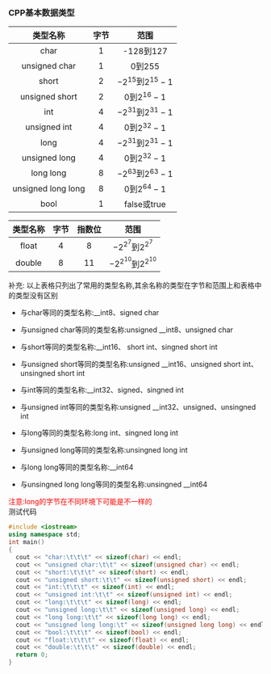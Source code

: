 ### CPP基本数据类型
| 类型名称 | 字节 | 范围 |
|:--:|:--:|:--:|
|char|1|-128到127|
|unsigned char|1|0到255|
|short|2|$-2^{15}$到$2^{15}-1$|
|unsigned short|2|0到$2^{16}-1$|
|int|4|$-2^{31}$到$2^{31}-1$|
|unsigned int|4|0到$2^{32}-1$|
|long|4|$-2^{31}$到$2^{31}-1$|
|unsigned long|4|0到$2^{32}-1$|
|long long|8|$-2^{63}$到$2^{63}-1$|
|unsigned long long|8|0到$2^{64}-1$|
|bool|1|false或true|

| 类型名称 | 字节 | 指数位 | 范围 |
|:--:|:--:|:--:| :--:|
|float|4|8|$-2^{2^{7}}$到$2^{2^{7}}$|
|double|8|11|$-2^{2^{10}}$到$2^{2^{10}}$|

补充:
以上表格只列出了常用的类型名称,其余名称的类型在字节和范围上和表格中的类型没有区别

- 与char等同的类型名称:__int8、signed char

- 与unsigned char等同的类型名称:unsigned __int8、unsigned char

- 与short等同的类型名称:__int16、
short int、singned short int

- 与unsigned short等同的类型名称:unsigned __int16、unsigned short int、unsingned short int

- 与int等同的类型名称:__int32、signed、singned int

- 与unsigned int等同的类型名称:unsigned __int32、unsigned、unsingned int

- 与long等同的类型名称:long int、singned long int

- 与unsigned long等同的类型名称:unsingned long int

- 与long long等同的类型名称:__int64

- 与unsingned long long等同的类型名称:unsingned __int64

<font color='red'>注意:long的字节在不同环境下可能是不一样的</font>  
测试代码
```cpp
#include <iostream>
using namespace std;
int main()
{
  cout << "char:\t\t\t" << sizeof(char) << endl;
  cout << "unsigned char:\t\t" << sizeof(unsigned char) << endl;
  cout << "short:\t\t\t" << sizeof(short) << endl;
  cout << "unsigned short:\t\t" << sizeof(unsigned short) << endl;
  cout << "int:\t\t\t" << sizeof(int) << endl;
  cout << "unsigned int:\t\t" << sizeof(unsigned int) << endl;
  cout << "long:\t\t\t" << sizeof(long) << endl;
  cout << "unsigned long:\t\t" << sizeof(unsigned long) << endl;
  cout << "long long:\t\t" << sizeof(long long) << endl;
  cout << "unsigned long long:\t" << sizeof(unsigned long long) << endl;
  cout << "bool:\t\t\t" << sizeof(bool) << endl;
  cout << "float:\t\t\t" << sizeof(float) << endl;
  cout << "double:\t\t\t" << sizeof(double) << endl;
  return 0;
}
```